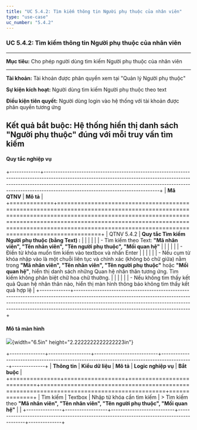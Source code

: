 ```yaml
---
title: "UC 5.4.2: Tìm kiếm thông tin Người phụ thuộc của nhân viên"
type: "use-case"
uc_number: "5.4.2"
---
```


### UC 5.4.2: Tìm kiếm thông tin Người phụ thuộc của nhân viên

  ----------------------------------------------------------------------------------------------------------
  **Mục tiêu:**               Cho phép người dùng tìm kiếm Người phụ thuộc của nhân viên
  --------------------------- ------------------------------------------------------------------------------
  **Tài khoản:**              Tài khoản được phân quyền xem tại "Quản lý Người phụ thuộc"

  **Sự kiện kích hoạt:**      Người dùng tìm kiếm Người phụ thuộc theo text

  **Điều kiện tiên quyết:**   Người dùng login vào hệ thống với tài khoản được phân quyền tương ứng

  **Kết quả bắt buộc:**       Hệ thống hiển thị danh sách "Người phụ thuộc" đúng với mỗi truy vấn tìm kiếm
  ----------------------------------------------------------------------------------------------------------

#### Quy tắc nghiệp vụ

+-------------+-------------------------------------------------------------------------------------------------------------------------------------------------------------------------------------------------------------------------------------------------------------------------------------------+
| **Mã QTNV** | **Mô tả**                                                                                                                                                                                                                                                                                 |
+=============+===========================================================================================================================================================================================================================================================================================+
| QTNV 5.4.2  | **Quy tắc Tìm kiếm Người phụ thuộc (bằng Text) :**                                                                                                                                                                                                                                        |
|             |                                                                                                                                                                                                                                                                                           |
|             | -   Tìm kiếm theo Text: **"Mã nhân viên", "Tên nhân viên", "Tên người phụ thuộc", "Mối quan hệ"**                                                                                                                                                                                         |
|             |                                                                                                                                                                                                                                                                                           |
|             |     -   Điền từ khóa muốn tìm kiếm vào textbox và nhấn Enter                                                                                                                                                                                                                              |
|             |                                                                                                                                                                                                                                                                                           |
|             |     -   Nếu cụm từ khóa nhập vào là một chuỗi liên tục và chính xác (không bỏ chữ giữa) nằm trong **"Mã nhân viên", "Tên nhân viên", "Tên người phụ thuộc"** hoặc **"Mối quan hệ"**, hiển thị danh sách những Quan hệ nhân thân tương ứng. Tìm kiếm không phân biệt chữ hoa chữ thường.   |
|             |                                                                                                                                                                                                                                                                                           |
|             |     -   Nếu không tìm thấy kết quả Quan hệ nhân thân nào, hiển thị màn hình thông báo không tìm thấy kết quả hợp lệ                                                                                                                                                                       |
+-------------+-------------------------------------------------------------------------------------------------------------------------------------------------------------------------------------------------------------------------------------------------------------------------------------------+

#### Mô tả màn hình

![](media/image105.png){width="6.5in" height="2.2222222222222223in"}

+---------------+------------------+---------------------------+-------------------------------------------------------------------------------------------+--------------+
| **Thông tin** | **Kiểu dữ liệu** | **Mô tả**                 | **Logic nghiệp vụ**                                                                       | **Bắt buộc** |
+===============+==================+===========================+===========================================================================================+==============+
| Tìm kiếm      | Textbox          | Nhập từ khóa cần tìm kiếm | > Tìm kiếm theo **"Mã nhân viên", "Tên nhân viên", "Tên người phụ thuộc", "Mối quan hệ"** |              |
+---------------+------------------+---------------------------+-------------------------------------------------------------------------------------------+--------------+
